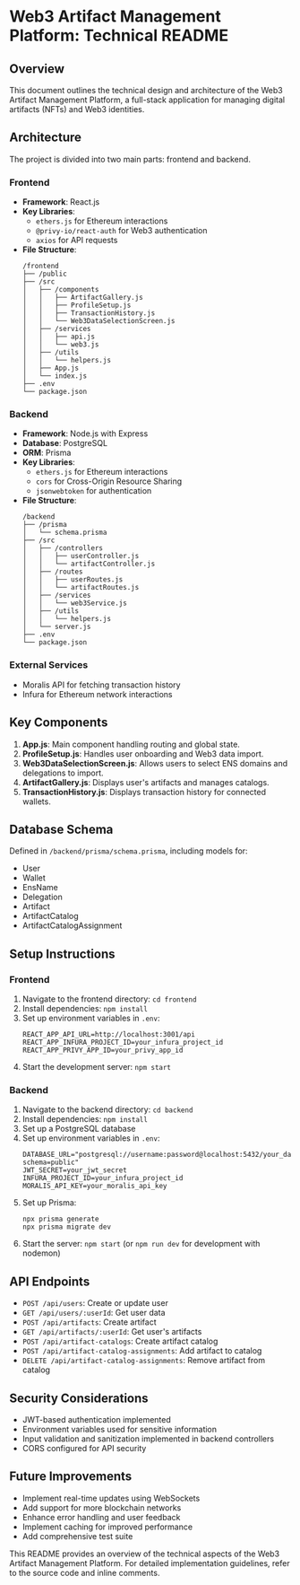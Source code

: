 # Web3 Artifact Management Platform: Technical README

## Overview
This document outlines the technical design and architecture of the Web3 Artifact Management Platform, a full-stack application for managing digital artifacts (NFTs) and Web3 identities.

## Architecture

The project is divided into two main parts: frontend and backend.

### Frontend
- **Framework**: React.js
- **Key Libraries**:
  - `ethers.js` for Ethereum interactions
  - `@privy-io/react-auth` for Web3 authentication
  - `axios` for API requests
- **File Structure**:
  ```
  /frontend
  ├── /public
  ├── /src
  │   ├── /components
  │   │   ├── ArtifactGallery.js
  │   │   ├── ProfileSetup.js
  │   │   ├── TransactionHistory.js
  │   │   └── Web3DataSelectionScreen.js
  │   ├── /services
  │   │   ├── api.js
  │   │   └── web3.js
  │   ├── /utils
  │   │   └── helpers.js
  │   ├── App.js
  │   └── index.js
  ├── .env
  └── package.json
  ```

### Backend
- **Framework**: Node.js with Express
- **Database**: PostgreSQL
- **ORM**: Prisma
- **Key Libraries**:
  - `ethers.js` for Ethereum interactions
  - `cors` for Cross-Origin Resource Sharing
  - `jsonwebtoken` for authentication
- **File Structure**:
  ```
  /backend
  ├── /prisma
  │   └── schema.prisma
  ├── /src
  │   ├── /controllers
  │   │   ├── userController.js
  │   │   └── artifactController.js
  │   ├── /routes
  │   │   ├── userRoutes.js
  │   │   └── artifactRoutes.js
  │   ├── /services
  │   │   └── web3Service.js
  │   ├── /utils
  │   │   └── helpers.js
  │   └── server.js
  ├── .env
  └── package.json
  ```

### External Services
- Moralis API for fetching transaction history
- Infura for Ethereum network interactions

## Key Components

1. **App.js**: Main component handling routing and global state.
2. **ProfileSetup.js**: Handles user onboarding and Web3 data import.
3. **Web3DataSelectionScreen.js**: Allows users to select ENS domains and delegations to import.
4. **ArtifactGallery.js**: Displays user's artifacts and manages catalogs.
5. **TransactionHistory.js**: Displays transaction history for connected wallets.

## Database Schema
Defined in `/backend/prisma/schema.prisma`, including models for:
- User
- Wallet
- EnsName
- Delegation
- Artifact
- ArtifactCatalog
- ArtifactCatalogAssignment

## Setup Instructions

### Frontend
1. Navigate to the frontend directory: `cd frontend`
2. Install dependencies: `npm install`
3. Set up environment variables in `.env`:
   ```
   REACT_APP_API_URL=http://localhost:3001/api
   REACT_APP_INFURA_PROJECT_ID=your_infura_project_id
   REACT_APP_PRIVY_APP_ID=your_privy_app_id
   ```
4. Start the development server: `npm start`

### Backend
1. Navigate to the backend directory: `cd backend`
2. Install dependencies: `npm install`
3. Set up a PostgreSQL database
4. Set up environment variables in `.env`:
   ```
   DATABASE_URL="postgresql://username:password@localhost:5432/your_database_name?schema=public"
   JWT_SECRET=your_jwt_secret
   INFURA_PROJECT_ID=your_infura_project_id
   MORALIS_API_KEY=your_moralis_api_key
   ```
5. Set up Prisma:
   ```
   npx prisma generate
   npx prisma migrate dev
   ```
6. Start the server: `npm start` (or `npm run dev` for development with nodemon)

## API Endpoints
- `POST /api/users`: Create or update user
- `GET /api/users/:userId`: Get user data
- `POST /api/artifacts`: Create artifact
- `GET /api/artifacts/:userId`: Get user's artifacts
- `POST /api/artifact-catalogs`: Create artifact catalog
- `POST /api/artifact-catalog-assignments`: Add artifact to catalog
- `DELETE /api/artifact-catalog-assignments`: Remove artifact from catalog

## Security Considerations
- JWT-based authentication implemented
- Environment variables used for sensitive information
- Input validation and sanitization implemented in backend controllers
- CORS configured for API security

## Future Improvements
- Implement real-time updates using WebSockets
- Add support for more blockchain networks
- Enhance error handling and user feedback
- Implement caching for improved performance
- Add comprehensive test suite

This README provides an overview of the technical aspects of the Web3 Artifact Management Platform. For detailed implementation guidelines, refer to the source code and inline comments.